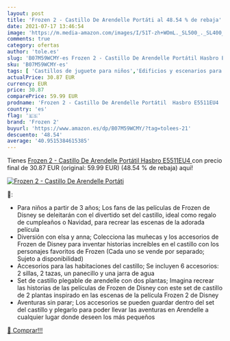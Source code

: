```yaml
---
layout: post
title: 'Frozen 2 - Castillo De Arendelle Portáti al 48.54 % de rebaja'
date: 2021-07-17 13:46:54
image: 'https://m.media-amazon.com/images/I/51T-zh+WOmL._SL500_._SL400_.jpg'
comments: true
category: ofertas
author: 'tole.es'
slug: 'B07M59WCMY-es Frozen 2 - Castillo De Arendelle Portátil Hasbro E5511EU4'
sku: 'B07M59WCMY-es'
tags: [ 'Castillos de juguete para niños','Edificios y escenarios para coches y figuras  de acción para niños','Juguetes','Juguetes y juegos','Muñecos y figuras','frozen 2','hasbro', ]
actualPrice: 30.87 EUR
currency: EUR
price: 30.87
comparePrice: 59.99 EUR
prodname: 'Frozen 2 - Castillo De Arendelle Portátil  Hasbro E5511EU4 '
country: 'es'
flag: '🇪🇸'
brand: 'Frozen 2'
buyurl: 'https://www.amazon.es/dp/B07M59WCMY/?tag=tolees-21'
descuento: '48.54'
average: '40.9515384615385'
---
```


Tienes [Frozen 2 - Castillo De Arendelle Portátil  Hasbro E5511EU4 ](https://www.amazon.es/dp/B07M59WCMY/?tag=tolees-21) con precio final de  30.87 EUR (original: 59.99 EUR) (48.54 %  de rebaja) aqui!

[![Frozen 2 - Castillo De Arendelle Portáti](https://m.media-amazon.com/images/I/51T-zh+WOmL._SL500_._SL400_.jpg)](https://www.amazon.es/dp/B07M59WCMY/?tag=tolees-21)

🔎:

- Para niños a partir de 3 años; Los fans de las películas de Frozen de Disney se deleitarán con el divertido set del castillo, ideal como regalo de cumpleaños o Navidad, para recrear las escenas de la adorada película
- Diversión con elsa y anna; Colecciona las muñecas y los accesorios de Frozen de Disney para inventar historias increíbles en el castillo con los personajes favoritos de Frozen (Cada uno se vende por separado; Sujeto a disponibilidad)
- Accesorios para las habitaciones del castillo; Se incluyen 6 accesorios: 2 sillas, 2 tazas, un panecillo y una jarra de agua
- Set de castillo plegable de arendelle con dos plantas; Imagina recrear las historias de las películas de Frozen de Disney con este set de castillo de 2 plantas inspirado en las escenas de la película Frozen 2 de Disney
- Aventuras sin parar; Los accesorios se pueden guardar dentro del set del castillo y plegarlo para poder llevar las aventuras en Arendelle a cualquier lugar donde deseen los más pequeños

[🛒 Comprar!!!](https://www.amazon.es/dp/B07M59WCMY/?tag=tolees-21)

